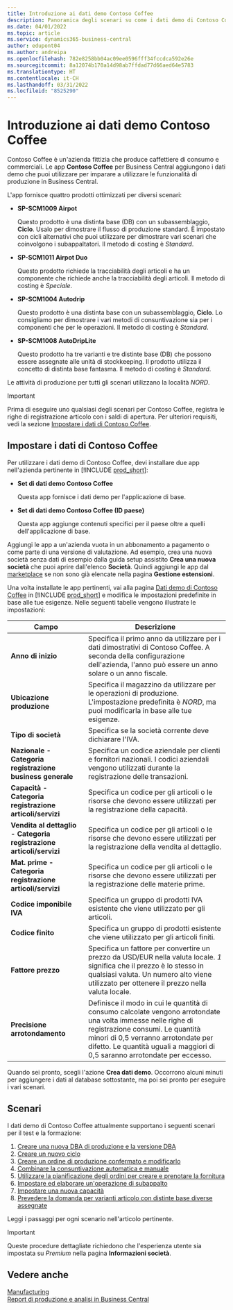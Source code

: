 ```yaml
---
title: Introduzione ai dati demo Contoso Coffee
description: Panoramica degli scenari su come i dati demo di Contoso Coffee possono aiutarti a imparare a usare le funzionalità di produzione in Business Central.
ms.date: 04/01/2022
ms.topic: article
ms.service: dynamics365-business-central
author: edupont04
ms.author: andreipa
ms.openlocfilehash: 782e8258bb04ac09ee0596fff34fccdca592e26e
ms.sourcegitcommit: 8a12074b170a14d98ab7ffdad77d66aed64e5783
ms.translationtype: HT
ms.contentlocale: it-CH
ms.lasthandoff: 03/31/2022
ms.locfileid: "8525290"
---
```

# <a name="introduction-to-contoso-coffee-demo-data"></a>Introduzione ai dati demo Contoso Coffee

Contoso Coffee è un'azienda fittizia che produce caffettiere di consumo e commerciali. Le app **Contoso Coffee** per Business Central aggiungono i dati demo che puoi utilizzare per imparare a utilizzare le funzionalità di produzione in Business Central.  

L'app fornisce quattro prodotti ottimizzati per diversi scenari:

- **SP-SCM1009 Airpot**  

  Questo prodotto è una distinta base (DB) con un subassemblaggio, **Ciclo**. Usalo per dimostrare il flusso di produzione standard. È impostato con cicli alternativi che puoi utilizzare per dimostrare vari scenari che coinvolgono i subappaltatori. Il metodo di costing è *Standard*.  

- **SP-SCM1011 Airpot Duo**  

  Questo prodotto richiede la tracciabilità degli articoli e ha un componente che richiede anche la tracciabilità degli articoli. Il metodo di costing è *Speciale*.  

- **SP-SCM1004 Autodrip**  

  Questo prodotto è una distinta base con un subassemblaggio, **Ciclo**. Lo consigliamo per dimostrare i vari metodi di consuntivazione sia per i componenti che per le operazioni. Il metodo di costing è *Standard*.

- **SP-SCM1008 AutoDripLite**

  Questo prodotto ha tre varianti e tre distinte base (DB) che possono essere assegnate alle unità di stockkeeping. Il prodotto utilizza il concetto di distinta base fantasma. Il metodo di costing è *Standard*.

Le attività di produzione per tutti gli scenari utilizzano la località *NORD*.  

> [!IMPORTANT]
> Prima di eseguire uno qualsiasi degli scenari per Contoso Coffee, registra le righe di registrazione articolo con i saldi di apertura. Per ulteriori requisiti, vedi la sezione [Impostare i dati di Contoso Coffee](#set-up-contoso-coffee-data).

## <a name="set-up-contoso-coffee-data"></a>Impostare i dati di Contoso Coffee

Per utilizzare i dati demo di Contoso Coffee, devi installare due app nell'azienda pertinente in [!INCLUDE [prod_short](../includes/prod_short.md)]:  

- **Set di dati demo Contoso Coffee**  

    Questa app fornisce i dati demo per l'applicazione di base.  
- **Set di dati demo Contoso Coffee (ID paese)**  

    Questa app aggiunge contenuti specifici per il paese oltre a quelli dell'applicazione di base.

Aggiungi le app a un'azienda vuota in un abbonamento a pagamento o come parte di una versione di valutazione. Ad esempio, crea una nuova società senza dati di esempio dalla guida setup assistito **Crea una nuova società** che puoi aprire dall'elenco **Società**. Quindi aggiungi le app dal [marketplace](../ui-extensions-install-uninstall.md#install) se non sono già elencate nella pagina **Gestione estensioni**.  

Una volta installate le app pertinenti, vai alla pagina [Dati demo di Contoso Coffee](https://businesscentral.dynamics.com/?page=4760) in [!INCLUDE [prod_short](../includes/prod_short.md)] e modifica le impostazioni predefinite in base alle tue esigenze. Nelle seguenti tabelle vengono illustrate le impostazioni:  

|Campo  |Descrizione  |
|---------|---------|
|**Anno di inizio** |Specifica il primo anno da utilizzare per i dati dimostrativi di Contoso Coffee. A seconda della configurazione dell'azienda, l'anno può essere un anno solare o un anno fiscale.|
|**Ubicazione produzione** |Specifica il magazzino da utilizzare per le operazioni di produzione. L'impostazione predefinita è *NORD*, ma puoi modificarla in base alle tue esigenze.|
|**Tipo di società**    |Specifica se la società corrente deve dichiarare l'IVA. |
|**Nazionale - Categoria registrazione business generale**|Specifica un codice aziendale per clienti e fornitori nazionali. I codici aziendali vengono utilizzati durante la registrazione delle transazioni. |
|**Capacità - Categoria registrazione articoli/servizi**    |Specifica un codice per gli articoli o le risorse che devono essere utilizzati per la registrazione della capacità.|
|**Vendita al dettaglio - Categoria registrazione articoli/servizi**    |Specifica un codice per gli articoli o le risorse che devono essere utilizzati per la registrazione della vendita al dettaglio.|
|**Mat. prime - Categoria registrazione articoli/servizi**    |Specifica un codice per gli articoli o le risorse che devono essere utilizzati per la registrazione delle materie prime. |
|**Codice imponibile IVA**    |Specifica un gruppo di prodotti IVA esistente che viene utilizzato per gli articoli.|
|**Codice finito**    |Specifica un gruppo di prodotti esistente che viene utilizzato per gli articoli finiti.|
|**Fattore prezzo**     |Specifica un fattore per convertire un prezzo da USD/EUR nella valuta locale. *1* significa che il prezzo è lo stesso in qualsiasi valuta. Un numero alto viene utilizzato per ottenere il prezzo nella valuta locale. |
|**Precisione arrotondamento**  |Definisce il modo in cui le quantità di consumo calcolate vengono arrotondate una volta immesse nelle righe di registrazione consumi. Le quantità minori di 0,5 verranno arrotondate per difetto. Le quantità uguali a maggiori di 0,5 saranno arrotondate per eccesso.|

Quando sei pronto, scegli l'azione **Crea dati demo**. Occorrono alcuni minuti per aggiungere i dati al database sottostante, ma poi sei pronto per eseguire i vari scenari.  

## <a name="scenarios"></a>Scenari

I dati demo di Contoso Coffee attualmente supportano i seguenti scenari per il test e la formazione:

1. [Creare una nuova DBA di produzione e la versione DBA](create-new-production-bom-version.md)  
2. [Creare un nuovo ciclo](create-new-routing.md)  
3. [Creare un ordine di produzione confermato e modificarlo](create-firm-planned-production-order-change.md)  
4. [Combinare la consuntivazione automatica e manuale](combine-automatic-manual-flushing.md)  
5. [Utilizzare la pianificazione degli ordini per creare e prenotare la fornitura](order-planning-create-reserve-supply.md)  
6. [Impostare ed elaborare un'operazione di subappalto](set-up-process-subcontracting-operation.md)  
7. [Impostare una nuova capacità](set-up-new-capacity.md)  
8. [Prevedere la domanda per varianti articolo con distinte base diverse assegnate](variants.md)  

Leggi i passaggi per ogni scenario nell'articolo pertinente.  

> [!IMPORTANT]
> Queste procedure dettagliate richiedono che l'esperienza utente sia impostata su *Premium* nella pagina **Informazioni società**.

## <a name="see-also"></a>Vedere anche

[Manufacturing](../production-manage-manufacturing.md)  
[Report di produzione e analisi in Business Central](../production-reports.md)  
